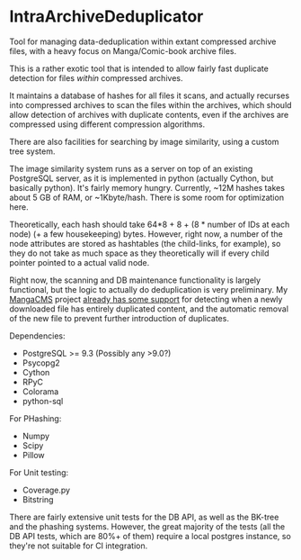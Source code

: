 IntraArchiveDeduplicator
========================

Tool for managing data-deduplication within extant compressed archive files, with a heavy focus on Manga/Comic-book archive files.

This is a rather exotic tool that is intended to allow fairly fast duplicate detection for files *within* compressed archives.

It maintains a database of hashes for all files it scans, and actually recurses into compressed archives to
scan the files within the archives, which should allow detection of archives with duplicate contents, even
if the archives are compressed using different compression algorithms.

There are also facilities for searching by image similarity, using a custom tree system.

The image similarity system runs as a server on top of an existing PostgreSQL server, as it is implemented in
python (actually Cython, but basically python). It's fairly memory hungry. Currently, ~12M hashes takes about 5 GB
of RAM, or ~1Kbyte/hash. There is some room for optimization here.

Theoretically, each hash should take 64\*8 + 8 + (8 \* number of IDs at each node) (+ a few housekeeping) bytes. However,
right now, a number of the node attributes are stored as hashtables (the child-links, for example), so they
do not take as much space as they theoretically will if every child pointer pointed to a actual valid node.

Right now, the scanning and DB maintenance functionality is largely functional, but the logic to actually do
deduplication is very preliminary. My [MangaCMS](https://github.com/fake-name/MangaCMS/) project 
[already has some support](https://github.com/fake-name/MangaCMS/tree/master/deduplicator) for detecting when a 
newly downloaded file has entirely duplicated content, and the automatic removal of the new file to prevent further
introduction of duplicates.  


Dependencies:  

 - PostgreSQL >= 9.3 (Possibly any >9.0?)
 - Psycopg2
 - Cython
 - RPyC
 - Colorama
 - python-sql

For PHashing:  

 - Numpy
 - Scipy
 - Pillow

For Unit testing:

 - Coverage.py
 - Bitstring

There are fairly extensive unit tests for the DB API, as well as the BK-tree and the phashing systems. However, the great majority of the tests (all the DB API tests, which are 80%+ of them) require a local postgres instance, so they're not suitable for CI integration.
